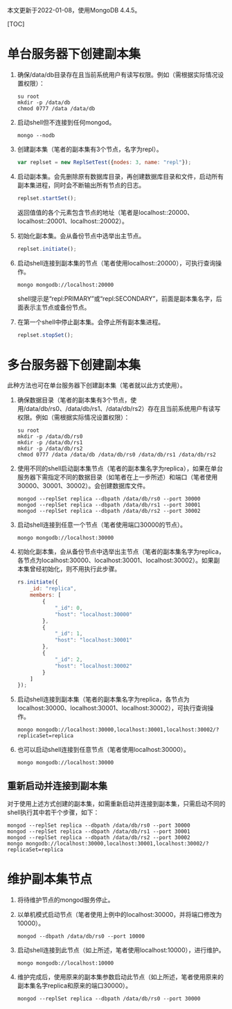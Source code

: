 本文更新于2022-01-08，使用MongoDB 4.4.5。

[TOC]

# 单台服务器下创建副本集

1. 确保/data/db目录存在且当前系统用户有读写权限。例如（需根据实际情况设置权限）：

	```shell
	su root
	mkdir -p /data/db
	chmod 0777 /data /data/db
	```
1. 启动shell但不连接到任何mongod。

	```shell
	mongo --nodb
	```
1. 创建副本集（笔者的副本集有3个节点，名字为repl）。

	```js
	var replset = new ReplSetTest({nodes: 3, name: "repl"});
	```
1. 启动副本集。会先删除原有数据库目录，再创建数据库目录和文件，启动所有副本集进程，同时会不断输出所有节点的日志。

	```js
	replset.startSet();
	```
	返回值值的各个元素包含节点的地址（笔者是localhost::20000、localhost::20001、localhost::20002）。
1. 初始化副本集。会从备份节点中选举出主节点。

	```js
	replset.initiate();
	```
1. 启动shell连接到副本集的节点（笔者使用localhost::20000），可执行查询操作。

	```shell
	mongo mongodb://localhost:20000
	```
	shell提示是“repl:PRIMARY”或“repl:SECONDARY”，前面是副本集名字，后面表示主节点或备份节点。
1. 在第一个shell中停止副本集。会停止所有副本集进程。

	```js
	replset.stopSet();
	```

# 多台服务器下创建副本集

此种方法也可在单台服务器下创建副本集（笔者就以此方式使用）。

1. 确保数据目录（笔者的副本集有3个节点，使用/data/db/rs0、/data/db/rs1、/data/db/rs2）存在且当前系统用户有读写权限。例如（需根据实际情况设置权限）：

	```shell
	su root
	mkdir -p /data/db/rs0
	mkdir -p /data/db/rs1
	mkdir -p /data/db/rs2
	chmod 0777 /data /data/db /data/db/rs0 /data/db/rs1 /data/db/rs2
	```
1. 使用不同的shell启动副本集节点（笔者的副本集名字为replica），如果在单台服务器下需指定不同的数据目录（如笔者在上一步所述）和端口（笔者使用30000、30001、30002）。会创建数据库文件。

	```shell
	mongod --replSet replica --dbpath /data/db/rs0 --port 30000
	mongod --replSet replica --dbpath /data/db/rs1 --port 30001
	mongod --replSet replica --dbpath /data/db/rs2 --port 30002
	```
1. 启动shell连接到任意一个节点（笔者使用端口30000的节点）。

	```shell
	mongo mongodb://localhost:30000
	```
1. 初始化副本集，会从备份节点中选举出主节点（笔者的副本集名字为replica，各节点为localhost:30000、localhost:30001、localhost:30002）。如果副本集曾经初始化，则不用执行此步骤。

	```js
	rs.initiate({
		_id: "replica",
		members: [
			{
				"_id": 0,
				"host": "localhost:30000"
			},
			{
				"_id": 1,
				"host": "localhost:30001"
			},
			{
				"_id": 2,
				"host": "localhost:30002"
			}
		]
	});
	```
1. 启动shell连接到副本集（笔者的副本集名字为replica，各节点为localhost:30000、localhost:30001、localhost:30002），可执行查询操作。

	```shell
	mongo mongodb://localhost:30000,localhost:30001,localhost:30002/?replicaSet=replica
	```
1. 也可以启动shell连接到任意节点（笔者使用localhost:30000）。

	```shell
	mongo mongodb://localhost:30000
	```

## 重新启动并连接到副本集

对于使用上述方式创建的副本集，如需重新启动并连接到副本集，只需启动不同的shell执行其中若干个步骤，如下：

```shell
mongod --replSet replica --dbpath /data/db/rs0 --port 30000
mongod --replSet replica --dbpath /data/db/rs1 --port 30001
mongod --replSet replica --dbpath /data/db/rs2 --port 30002
mongo mongodb://localhost:30000,localhost:30001,localhost:30002/?replicaSet=replica
```

# 维护副本集节点

1. 将待维护节点的mongod服务停止。
1. 以单机模式启动节点（笔者使用上例中的localhost:30000，并将端口修改为10000）。

	```shell
	mongod --dbpath /data/db/rs0 --port 10000
	```
1. 启动shell连接到此节点（如上所述，笔者使用localhost:10000），进行维护。

	```shell
	mongo mongodb://localhost:10000
	```
1. 维护完成后，使用原来的副本集参数启动此节点（如上所述，笔者使用原来的副本集名字replica和原来的端口30000）。

	```shell
	mongod --replSet replica --dbpath /data/db/rs0 --port 30000
	```
